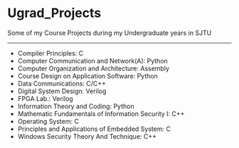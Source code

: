 # Ugrad_Projects
Some of my Course Projects during my Undergraduate years in SJTU

***
- Compiler Principles: C
- Computer Communication and Network(A): Python
- Computer Organization and Architecture: Assembly
- Course Design on Application Software: Python
- Data Communications: C/C++
- Digital System Design: Verilog
- FPGA Lab.: Verilog
- Information Theory and Coding: Python
- Mathematic Fundamentals of Information Security I: C++
- Operating System: C
- Principles and Applications of Embedded System: C
- Windows Security Theory And Technique: C++
